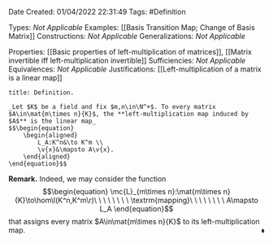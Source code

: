 <div class="topSpace"></div>

Date Created: 01/04/2022 22:31:49
Tags: #Definition

Types: _Not Applicable_
Examples: [[Basis Transition Map; Change of Basis Matrix]]
Constructions: _Not Applicable_
Generalizations: _Not Applicable_

Properties: [[Basic properties of left-multiplication of matrices]], [[Matrix invertible iff left-multiplication invertible]]
Sufficiencies: _Not Applicable_
Equivalences: _Not Applicable_
Justifications: [[Left-multiplication of a matrix is a linear map]]

``` ad-Definition
title: Definition.

_Let $K$ be a field and fix $m,n\in\N^+$. To every matrix $A\in\mat{m\times n}{K}$, the **left-multiplication map induced by $A$** is the linear map_
$$\begin{equation}
    \begin{aligned}
        L_A:K^n&\to K^m \\
        \v{x}&\mapsto A\v{x}.
    \end{aligned}
\end{equation}$$

```

**Remark.** Indeed, we may consider the function
$$\begin{equation}
    \mc{L}_{m\times n}:\mat{m\times n}{K}\to\hom\l(K^n,K^m\r)\ \ \ \ \ \ \ \ \textrm{mapping}\ \ \ \ \ \ \ \ A\mapsto L_A
\end{equation}$$
that assigns every matrix $A\in\mat{m\times n}{K}$ to its left-multiplication map.<span style="float:right;">$\blacklozenge$</span>
